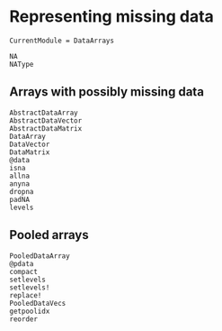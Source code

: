 # Representing missing data

```@meta
CurrentModule = DataArrays
```

```@docs
NA
NAType
```

## Arrays with possibly missing data

```@docs
AbstractDataArray
AbstractDataVector
AbstractDataMatrix
DataArray
DataVector
DataMatrix
@data
isna
allna
anyna
dropna
padNA
levels
```

## Pooled arrays

```@docs
PooledDataArray
@pdata
compact
setlevels
setlevels!
replace!
PooledDataVecs
getpoolidx
reorder
```
